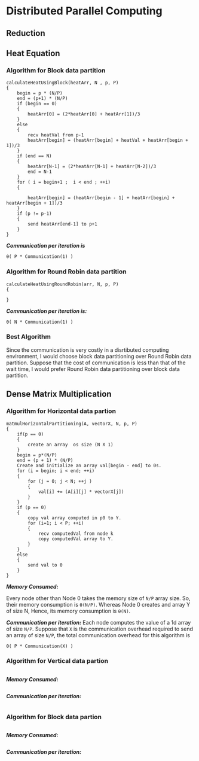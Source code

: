 # Distributed Parallel Computing 

## Reduction

## Heat Equation
### Algorithm for Block data partition
```
calculateHeatUsingBlock(heatArr, N , p, P)
{
    begin = p * (N/P)
    end = (p+1) * (N/P)
    if (begin == 0)
    {    
        heatArr[0] = (2*heatArr[0] + heatArr[1])/3
    }
    else
    {
        recv heatVal from p-1
        heatArr[begin] = (heatArr[begin] + heatVal + heatArr[begin + 1])/3
    }
    if (end == N)
    {
        heatArr[N-1] = (2*heatArr[N-1] + heatArr[N-2])/3
        end = N-1
    }
    for ( i = begin+1 ;  i < end ; ++i)
    {

        heatArr[begin] = (heatArr[begin - 1] + heatArr[begin] + heatArr[begin + 1])/3
    }
    if (p != p-1)
    {
        send heatArr[end-1] to p+1 
    }
}
```
*__Communication per iteration is__*
```
θ( P * Communication(1) )
```

### Algorithm for Round Robin data partition
```
calculateHeatUsingRoundRobin(arr, N, p, P)
{

}
```
*__Communication per iteration is:__*
```
θ( N * Communication(1) ) 
```

### Best Algorithm
Since the communication is very costly in a disrtibuted computing environment, I would choose block data partitioning over Round Robin data partition. Suppose that the cost of communication is less than that of the wait time, I would prefer Round Robin data partitioning over block data partition.


## Dense Matrix Multiplication
### Algorithm for Horizontal data partion
```
matmulHorizontalPartitioning(A, vectorX, N, p, P)
{
    if(p == 0)
    {
        create an array  os size (N X 1)
    }
    begin = p*(N/P)
    end = (p + 1) * (N/P)
    Create and initialize an array val[begin - end] to 0s.
    for (i = begin; i < end; ++i)
    {
        for (j = 0; j < N; ++j )
        {
            val[i] += (A[i][j] * vectorX[j])
        }
    }
    if (p == 0)
    {
        copy val array computed in p0 to Y.
        for (i=1; i < P; ++i)
        {
            recv computedVal from node k
            copy computedVal array to Y.
        }
    }
    else
    {
        send val to 0
    }
}
```
*__Memory Consumed:__*

Every node other than Node 0 takes the memory size of `N/P` array size. So, their memory consumption is `θ(N/P)`. Whereas Node 0 creates and array Y of size N, Hence, its memory consumption is `θ(N)`. 

*__Communication per iteration:__*
Each node computes the value of a 1d array of size `N/P`. Suppose that `X` is the communication overhead required to send an array of size `N/P`, the total communication overhead for this algorithm is 
```
θ( P * Communication(X) )
```
### Algorithm for Vertical data partion
```
```

*__Memory Consumed:__*
```
```
*__Communication per iteration:__*
```
```
### Algorithm for Block data partion
```
```

*__Memory Consumed:__*
```
```
*__Communication per iteration:__*
```
```
